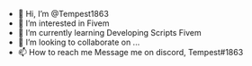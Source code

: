 - 👋 Hi, I’m @Tempest1863
- 👀 I’m interested in Fivem
- 🌱 I’m currently learning Developing Scripts Fivem
- 💞️ I’m looking to collaborate on ...
- 📫 How to reach me Message me on discord, Tempest#1863
<!---
Tempest1863/Tempest1863 is a ✨ special ✨ repository because its `README.md` (this file) appears on your GitHub profile.
You can click the Preview link to take a look at your changes.
--->
